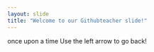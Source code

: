 ```yaml
---
layout: slide
title: "Welcome to our Githubteacher slide!"
---
```

once upon a time
Use the left arrow to go back!

